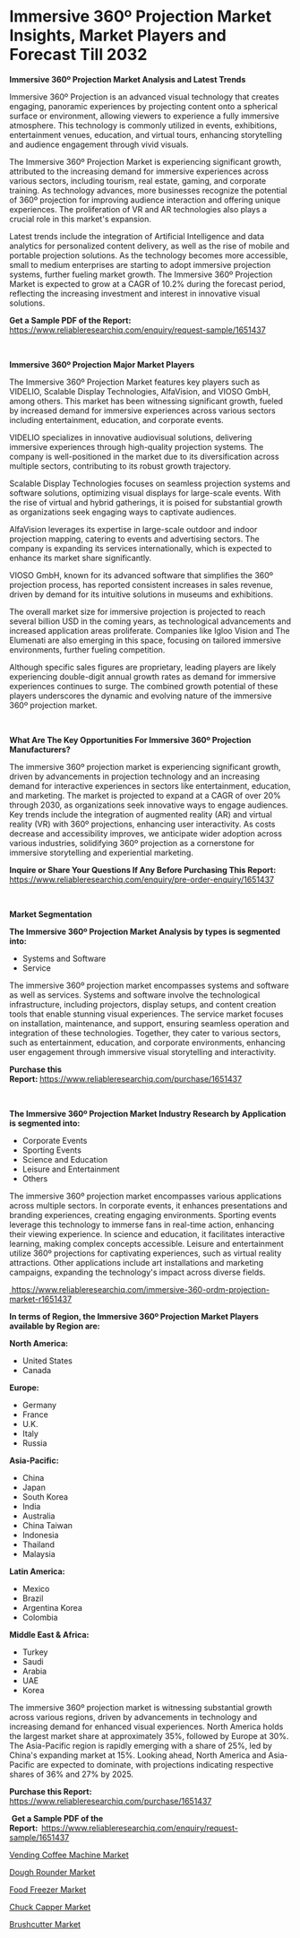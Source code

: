 <p><h1>Immersive 360º Projection Market Insights, Market Players and Forecast Till 2032</h1></p><p><strong>Immersive 360º Projection Market Analysis and Latest Trends</strong></p>
<p><p>Immersive 360º Projection is an advanced visual technology that creates engaging, panoramic experiences by projecting content onto a spherical surface or environment, allowing viewers to experience a fully immersive atmosphere. This technology is commonly utilized in events, exhibitions, entertainment venues, education, and virtual tours, enhancing storytelling and audience engagement through vivid visuals. </p><p>The Immersive 360º Projection Market is experiencing significant growth, attributed to the increasing demand for immersive experiences across various sectors, including tourism, real estate, gaming, and corporate training. As technology advances, more businesses recognize the potential of 360º projection for improving audience interaction and offering unique experiences. The proliferation of VR and AR technologies also plays a crucial role in this market's expansion.</p><p>Latest trends include the integration of Artificial Intelligence and data analytics for personalized content delivery, as well as the rise of mobile and portable projection solutions. As the technology becomes more accessible, small to medium enterprises are starting to adopt immersive projection systems, further fueling market growth. The Immersive 360º Projection Market is expected to grow at a CAGR of 10.2% during the forecast period, reflecting the increasing investment and interest in innovative visual solutions.</p></p>
<p><strong>Get a Sample PDF of the Report:&nbsp;</strong> <a href="https://www.reliableresearchiq.com/enquiry/request-sample/1651437?utm_campaign=3444&utm_medium=2&utm_source=Github&utm_content=ia&utm_term=23032025&utm_id=immersive-360-projection">https://www.reliableresearchiq.com/enquiry/request-sample/1651437</a></p>
<p>&nbsp;</p>
<p><strong>Immersive 360º Projection Major Market Players</strong></p>
<p><p>The Immersive 360º Projection Market features key players such as VIDELIO, Scalable Display Technologies, AlfaVision, and VIOSO GmbH, among others. This market has been witnessing significant growth, fueled by increased demand for immersive experiences across various sectors including entertainment, education, and corporate events.</p><p>VIDELIO specializes in innovative audiovisual solutions, delivering immersive experiences through high-quality projection systems. The company is well-positioned in the market due to its diversification across multiple sectors, contributing to its robust growth trajectory.</p><p>Scalable Display Technologies focuses on seamless projection systems and software solutions, optimizing visual displays for large-scale events. With the rise of virtual and hybrid gatherings, it is poised for substantial growth as organizations seek engaging ways to captivate audiences.</p><p>AlfaVision leverages its expertise in large-scale outdoor and indoor projection mapping, catering to events and advertising sectors. The company is expanding its services internationally, which is expected to enhance its market share significantly.</p><p>VIOSO GmbH, known for its advanced software that simplifies the 360º projection process, has reported consistent increases in sales revenue, driven by demand for its intuitive solutions in museums and exhibitions.</p><p>The overall market size for immersive projection is projected to reach several billion USD in the coming years, as technological advancements and increased application areas proliferate. Companies like Igloo Vision and The Elumenati are also emerging in this space, focusing on tailored immersive environments, further fueling competition.</p><p>Although specific sales figures are proprietary, leading players are likely experiencing double-digit annual growth rates as demand for immersive experiences continues to surge. The combined growth potential of these players underscores the dynamic and evolving nature of the immersive 360º projection market.</p></p>
<p>&nbsp;</p>
<p><strong>What Are The Key Opportunities For Immersive 360º Projection Manufacturers?</strong></p>
<p><p>The immersive 360º projection market is experiencing significant growth, driven by advancements in projection technology and an increasing demand for interactive experiences in sectors like entertainment, education, and marketing. The market is projected to expand at a CAGR of over 20% through 2030, as organizations seek innovative ways to engage audiences. Key trends include the integration of augmented reality (AR) and virtual reality (VR) with 360º projections, enhancing user interactivity. As costs decrease and accessibility improves, we anticipate wider adoption across various industries, solidifying 360º projection as a cornerstone for immersive storytelling and experiential marketing.</p></p>
<p><strong>Inquire or Share Your Questions If Any Before Purchasing This Report:</strong> <a href="https://www.reliableresearchiq.com/enquiry/pre-order-enquiry/1651437?utm_campaign=3444&utm_medium=2&utm_source=Github&utm_content=ia&utm_term=23032025&utm_id=immersive-360-projection">https://www.reliableresearchiq.com/enquiry/pre-order-enquiry/1651437</a></p>
<p>&nbsp;</p>
<p><strong>Market Segmentation</strong></p>
<p><strong>The Immersive 360º Projection Market Analysis by types is segmented into:</strong></p>
<p><ul><li>Systems and Software</li><li>Service</li></ul></p>
<p><p>The immersive 360º projection market encompasses systems and software as well as services. Systems and software involve the technological infrastructure, including projectors, display setups, and content creation tools that enable stunning visual experiences. The service market focuses on installation, maintenance, and support, ensuring seamless operation and integration of these technologies. Together, they cater to various sectors, such as entertainment, education, and corporate environments, enhancing user engagement through immersive visual storytelling and interactivity.</p></p>
<p><strong>Purchase this Report:&nbsp;</strong><a href="https://www.reliableresearchiq.com/purchase/1651437?utm_campaign=3444&utm_medium=2&utm_source=Github&utm_content=ia&utm_term=23032025&utm_id=immersive-360-projection">https://www.reliableresearchiq.com/purchase/1651437</a></p>
<p>&nbsp;</p>
<p><strong>The Immersive 360º Projection Market Industry Research by Application is segmented into:</strong></p>
<p><ul><li>Corporate Events</li><li>Sporting Events</li><li>Science and Education</li><li>Leisure and Entertainment</li><li>Others</li></ul></p>
<p><p>The immersive 360º projection market encompasses various applications across multiple sectors. In corporate events, it enhances presentations and branding experiences, creating engaging environments. Sporting events leverage this technology to immerse fans in real-time action, enhancing their viewing experience. In science and education, it facilitates interactive learning, making complex concepts accessible. Leisure and entertainment utilize 360º projections for captivating experiences, such as virtual reality attractions. Other applications include art installations and marketing campaigns, expanding the technology's impact across diverse fields.</p></p>
<p><a href="https://www.reliableresearchiq.com/immersive-360-ordm-projection-market-r1651437?utm_campaign=3444&utm_medium=2&utm_source=Github&utm_content=ia&utm_term=23032025&utm_id=immersive-360-projection">&nbsp;https://www.reliableresearchiq.com/immersive-360-ordm-projection-market-r1651437</a></p>
<p><strong>In terms of Region, the Immersive 360º Projection Market Players available by Region are:</strong></p>
<p>
    <p> <strong> North America: </strong>
        <ul>
            <li>United States</li>
            <li>Canada</li>
        </ul>
        </p> 
    <p> <strong> Europe: </strong>
        <ul>
            <li>Germany</li>
            <li>France</li>
            <li>U.K.</li>
            <li>Italy</li>
            <li>Russia</li>
        </ul>
        </p> 
    <p> <strong> Asia-Pacific: </strong>
        <ul>
            <li>China</li>
            <li>Japan</li>
            <li>South Korea</li>
            <li>India</li>
            <li>Australia</li>
            <li>China Taiwan</li>
            <li>Indonesia</li>
            <li>Thailand</li>
            <li>Malaysia</li>
        </ul>
        </p> 
    <p> <strong> Latin America: </strong>
        <ul>
            <li>Mexico</li>
            <li>Brazil</li>
            <li>Argentina Korea</li>
            <li>Colombia</li>
        </ul>
        </p> 
    <p> <strong> Middle East & Africa: </strong>
        <ul>
            <li>Turkey</li>
            <li>Saudi</li>
            <li>Arabia</li>
            <li>UAE</li>
            <li>Korea</li>
        </ul>
    </p>
    </p>
<p><p>The immersive 360º projection market is witnessing substantial growth across various regions, driven by advancements in technology and increasing demand for enhanced visual experiences. North America holds the largest market share at approximately 35%, followed by Europe at 30%. The Asia-Pacific region is rapidly emerging with a share of 25%, led by China's expanding market at 15%. Looking ahead, North America and Asia-Pacific are expected to dominate, with projections indicating respective shares of 36% and 27% by 2025.</p></p>
<p><strong>Purchase this Report: </strong><a href="https://www.reliableresearchiq.com/purchase/1651437?utm_campaign=3444&utm_medium=2&utm_source=Github&utm_content=ia&utm_term=23032025&utm_id=immersive-360-projection">https://www.reliableresearchiq.com/purchase/1651437</a></p>
<p>&nbsp;<strong>Get a Sample PDF of the Report:&nbsp;&nbsp;</strong><a href="https://www.reliableresearchiq.com/enquiry/request-sample/1651437?utm_campaign=3444&utm_medium=2&utm_source=Github&utm_content=ia&utm_term=23032025&utm_id=immersive-360-projection">https://www.reliableresearchiq.com/enquiry/request-sample/1651437</a></p>
<p><strong></strong></p>
<p><p><a href="https://www.linkedin.com/pulse/vending-coffee-machine-market-trends-projected-cagr-56-eq1ae?utm_campaign=3444&utm_medium=2&utm_source=Github&utm_content=ia&utm_term=23032025&utm_id=immersive-360-projection">Vending Coffee Machine Market</a></p><p><a href="https://www.linkedin.com/pulse/dough-rounder-market-size-revenue-growth-projected-41-cagr-from-ev8ef?utm_campaign=3444&utm_medium=2&utm_source=Github&utm_content=ia&utm_term=23032025&utm_id=immersive-360-projection">Dough Rounder Market</a></p><p><a href="https://www.linkedin.com/pulse/food-freezer-market-growth-from-2025-2032-projected-66-cagr-ntzaf?utm_campaign=3444&utm_medium=2&utm_source=Github&utm_content=ia&utm_term=23032025&utm_id=immersive-360-projection">Food Freezer Market</a></p><p><a href="https://www.linkedin.com/pulse/chuck-capper-market-trend-analysis-suggests-significant-growth-y3nlf?utm_campaign=3444&utm_medium=2&utm_source=Github&utm_content=ia&utm_term=23032025&utm_id=immersive-360-projection">Chuck Capper Market</a></p><p><a href="https://www.linkedin.com/pulse/global-brushcutter-market-trends-innovations-forward-looking-2uvwf?utm_campaign=3444&utm_medium=2&utm_source=Github&utm_content=ia&utm_term=23032025&utm_id=immersive-360-projection">Brushcutter Market</a></p></p>